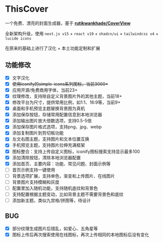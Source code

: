 # ThisCover

一个免费、漂亮的封面生成器，基于 [**rutikwankhade/CoverView**](https://github.com/rutikwankhade/CoverView)

全新架构升级，使用 `next.js v15` + `react v19` + `shadcn/ui` + `tailwindcss v4` + `lucide icons`

在原来的基础上进行了汉化 + 本土功能定制和扩展

## 功能修改

- [x] 文字汉化
- [x] ~~使用iconify的simple-icons系列图标，当前3000+~~
- [x] 应用开源/免费商用字体，当前23+
- [x] 纹理修改，支持除自定义背景图片外的其他主题，当前18+
- [x] 修改平台为尺寸，提供常用比例，如1:1、16:9等，当前9+
- [x] 桌面和手机预览主题替换背景图为真机
- [x] 添加保存按钮，存储常用配置信息到本地浏览器
- [x] 添加输出图片放大倍数选项，支持0.5-5倍
- [x] 添加保存图片格式选项，支持png、jpg、webp
- [x] 添加复制图片到剪切板功能
- [x] 左文右图主题，支持图片和文本位置互换
- [x] 手机预览主题，支持图片拉伸充满框架
- [x] 图标整合：支持上传自定义图标，iconify图标搜索支持显示最多100
- [x] 添加清除按钮，清除本地浏览器配置
- [x] 添加首页、主要内容：功能、常见问题、封面示例等
- [ ] 首页示例支持一键使用
- [ ] 背景选项扩展，支持单色，渐变和上传图片、在线图片
- [ ] 背景图片支持模糊和灰度
- [ ] 配置里加入随机功能，支持随机底纹和背景色
- [ ] 支持配置根据主题变动，比如背景主题不需要背景色和底纹
- [ ] 添加新主题，类似九宫格/拼图等，待设计

## BUG

- [x] 部分纹理生成图片后错乱，如爱心、五角星等
- [x] 图标上传后再次搜索使用在线图标，再次上传相同的本地图标后没有变化
